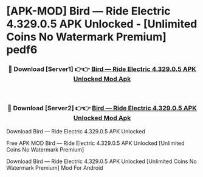 # [APK-MOD] Bird — Ride Electric 4.329.0.5 APK Unlocked - [Unlimited Coins No Watermark Premium] pedf6



<div align="center">
<h3>🔴 Download [Server1] 👉👉 <a href="https://momento.my/?title=Bird_—_Ride_Electric_4.329.0.5_APK_Unlocked">Bird — Ride Electric 4.329.0.5 APK Unlocked Mod Apk</a></h3><br>

<h3>🔴 Download [Server2] 👉👉 <a href="https://momento.my/?title=Bird_—_Ride_Electric_4.329.0.5_APK_Unlocked">Bird — Ride Electric 4.329.0.5 APK Unlocked Mod Apk</a></h3>
</div>



Download Bird — Ride Electric 4.329.0.5 APK Unlocked 

Free APK MOD Bird — Ride Electric 4.329.0.5 APK Unlocked [Unlimited Coins No Watermark Premium]

Download Bird — Ride Electric 4.329.0.5 APK Unlocked [Unlimited Coins No Watermark Premium] Mod For Android
